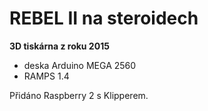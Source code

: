 # REBEL II na steroidech
**3D tiskárna z roku 2015**

- deska Arduino MEGA 2560
- RAMPS 1.4

Přidáno Raspberry 2 s Klipperem.
